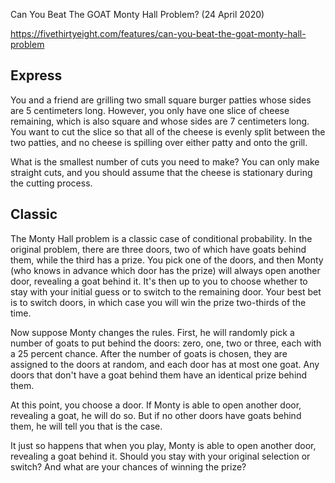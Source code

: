 Can You Beat The GOAT Monty Hall Problem?   (24 April 2020)

https://fivethirtyeight.com/features/can-you-beat-the-goat-monty-hall-problem

## Express

You and a friend are grilling two small square burger patties whose sides are 5 centimeters long.
However, you only have one slice of cheese remaining, which is also square and whose sides are 7 centimeters long.
You want to cut the slice so that all of the cheese is evenly split between the two patties, and no cheese is spilling over either patty and onto the grill.

What is the smallest number of cuts you need to make?
You can only make straight cuts, and you should assume that the cheese is stationary during the cutting process.

## Classic

The Monty Hall problem is a classic case of conditional probability.
In the original problem, there are three doors, two of which have goats behind them, while the third has a prize.
You pick one of the doors, and then Monty (who knows in advance which door has the prize) will always open another door, revealing a goat behind it.
It's then up to you to choose whether to stay with your initial guess or to switch to the remaining door.
Your best bet is to switch doors, in which case you will win the prize two-thirds of the time.

Now suppose Monty changes the rules.
First, he will randomly pick a number of goats to put behind the doors: zero, one, two or three, each with a 25 percent chance.
After the number of goats is chosen, they are assigned to the doors at random, and each door has at most one goat.
Any doors that don't have a goat behind them have an identical prize behind them.

At this point, you choose a door.
If Monty is able to open another door, revealing a goat, he will do so.
But if no other doors have goats behind them, he will tell you that is the case.

It just so happens that when you play, Monty is able to open another door, revealing a goat behind it.
Should you stay with your original selection or switch? And what are your chances of winning the prize?

